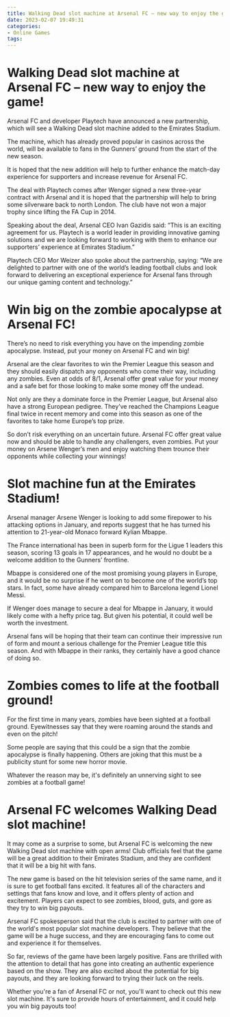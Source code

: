 ```yaml
---
title: Walking Dead slot machine at Arsenal FC – new way to enjoy the game!
date: 2023-02-07 19:49:31
categories:
- Online Games
tags:
---
```



#  Walking Dead slot machine at Arsenal FC – new way to enjoy the game!

Arsenal FC and developer Playtech have announced a new partnership, which will see a Walking Dead slot machine added to the Emirates Stadium.

The machine, which has already proved popular in casinos across the world, will be available to fans in the Gunners’ ground from the start of the new season.

It is hoped that the new addition will help to further enhance the match-day experience for supporters and increase revenue for Arsenal FC.

The deal with Playtech comes after Wenger signed a new three-year contract with Arsenal and it is hoped that the partnership will help to bring some silverware back to north London. The club have not won a major trophy since lifting the FA Cup in 2014.

Speaking about the deal, Arsenal CEO Ivan Gazidis said: “This is an exciting agreement for us. Playtech is a world leader in providing innovative gaming solutions and we are looking forward to working with them to enhance our supporters’ experience at Emirates Stadium.”

Playtech CEO Mor Weizer also spoke about the partnership, saying: “We are delighted to partner with one of the world’s leading football clubs and look forward to delivering an exceptional experience for Arsenal fans through our unique gaming content and technology.”

#  Win big on the zombie apocalypse at Arsenal FC!

There’s no need to risk everything you have on the impending zombie apocalypse. Instead, put your money on Arsenal FC and win big!

Arsenal are the clear favorites to win the Premier League this season and they should easily dispatch any opponents who come their way, including any zombies. Even at odds of 8/1, Arsenal offer great value for your money and a safe bet for those looking to make some money off the undead.

Not only are they a dominate force in the Premier League, but Arsenal also have a strong European pedigree. They’ve reached the Champions League final twice in recent memory and come into this season as one of the favorites to take home Europe’s top prize.

So don’t risk everything on an uncertain future. Arsenal FC offer great value now and should be able to handle any challengers, even zombies. Put your money on Arsene Wenger’s men and enjoy watching them trounce their opponents while collecting your winnings!

#  Slot machine fun at the Emirates Stadium!

Arsenal manager Arsene Wenger is looking to add some firepower to his attacking options in January, and reports suggest that he has turned his attention to 21-year-old Monaco forward Kylian Mbappe.

The France international has been in superb form for the Ligue 1 leaders this season, scoring 13 goals in 17 appearances, and he would no doubt be a welcome addition to the Gunners’ frontline.

Mbappe is considered one of the most promising young players in Europe, and it would be no surprise if he went on to become one of the world’s top stars. In fact, some have already compared him to Barcelona legend Lionel Messi.

If Wenger does manage to secure a deal for Mbappe in January, it would likely come with a hefty price tag. But given his potential, it could well be worth the investment.

Arsenal fans will be hoping that their team can continue their impressive run of form and mount a serious challenge for the Premier League title this season. And with Mbappe in their ranks, they certainly have a good chance of doing so.

#  Zombies comes to life at the football ground!

For the first time in many years, zombies have been sighted at a football ground. Eyewitnesses say that they were roaming around the stands and even on the pitch!

Some people are saying that this could be a sign that the zombie apocalypse is finally happening. Others are joking that this must be a publicity stunt for some new horror movie.

Whatever the reason may be, it's definitely an unnerving sight to see zombies at a football game!

#  Arsenal FC welcomes Walking Dead slot machine!

It may come as a surprise to some, but Arsenal FC is welcoming the new Walking Dead slot machine with open arms! Club officials feel that the game will be a great addition to their Emirates Stadium, and they are confident that it will be a big hit with fans.

The new game is based on the hit television series of the same name, and it is sure to get football fans excited. It features all of the characters and settings that fans know and love, and it offers plenty of action and excitement. Players can expect to see zombies, blood, guts, and gore as they try to win big payouts.

Arsenal FC spokesperson said that the club is excited to partner with one of the world's most popular slot machine developers. They believe that the game will be a huge success, and they are encouraging fans to come out and experience it for themselves.

So far, reviews of the game have been largely positive. Fans are thrilled with the attention to detail that has gone into creating an authentic experience based on the show. They are also excited about the potential for big payouts, and they are looking forward to trying their luck on the reels.

Whether you're a fan of Arsenal FC or not, you'll want to check out this new slot machine. It's sure to provide hours of entertainment, and it could help you win big payouts too!